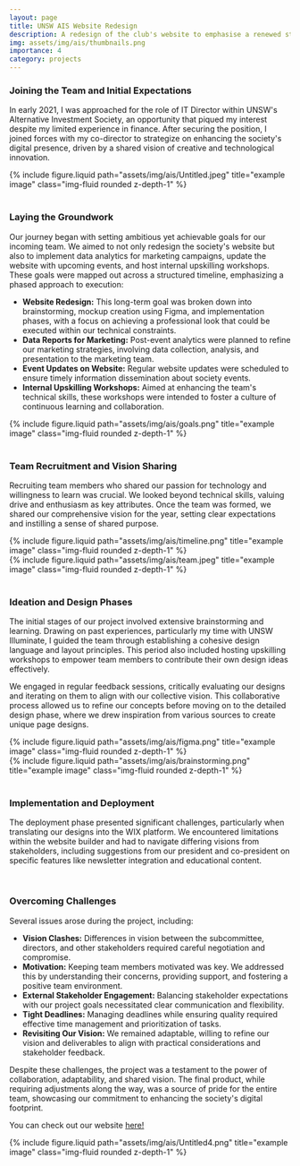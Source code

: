 ```yaml
---
layout: page
title: UNSW AIS Website Redesign
description: A redesign of the club's website to emphasise a renewed student-centric identity with responsive elements. 
img: assets/img/ais/thumbnails.png
importance: 4
category: projects
---
```


### Joining the Team and Initial Expectations

In early 2021, I was approached for the role of IT Director within UNSW's Alternative Investment Society, an opportunity that piqued my interest despite my limited experience in finance. After securing the position, I joined forces with my co-director to strategize on enhancing the society's digital presence, driven by a shared vision of creative and technological innovation.

<div class="row justify-content-sm-center">
    <div class="col-sm-6 mt-3 mt-md-0">
        {% include figure.liquid path="assets/img/ais/Untitled.jpeg" title="example image" class="img-fluid rounded z-depth-1" %}
    </div>
</div>

<br>

### Laying the Groundwork

Our journey began with setting ambitious yet achievable goals for our incoming team. We aimed to not only redesign the society's website but also to implement data analytics for marketing campaigns, update the website with upcoming events, and host internal upskilling workshops. These goals were mapped out across a structured timeline, emphasizing a phased approach to execution:

- **Website Redesign:** This long-term goal was broken down into brainstorming, mockup creation using Figma, and implementation phases, with a focus on achieving a professional look that could be executed within our technical constraints.
- **Data Reports for Marketing:** Post-event analytics were planned to refine our marketing strategies, involving data collection, analysis, and presentation to the marketing team.
- **Event Updates on Website:** Regular website updates were scheduled to ensure timely information dissemination about society events.
- **Internal Upskilling Workshops:** Aimed at enhancing the team's technical skills, these workshops were intended to foster a culture of continuous learning and collaboration.

<div class="row justify-content-sm-center">
    <div class="col-sm-6 mt-3 mt-md-0">
        {% include figure.liquid path="assets/img/ais/goals.png" title="example image" class="img-fluid rounded z-depth-1" %}
    </div>
</div>

<br>

### Team Recruitment and Vision Sharing

Recruiting team members who shared our passion for technology and willingness to learn was crucial. We looked beyond technical skills, valuing drive and enthusiasm as key attributes. Once the team was formed, we shared our comprehensive vision for the year, setting clear expectations and instilling a sense of shared purpose.


<div class="row justify-content-sm-center">
    <div class="col-sm-8 mt-3 mt-md-0">
        {% include figure.liquid path="assets/img/ais/timeline.png" title="example image" class="img-fluid rounded z-depth-1" %}
    </div>
    <div class="col-sm-4 mt-3 mt-md-0">
        {% include figure.liquid path="assets/img/ais/team.jpeg" title="example image" class="img-fluid rounded z-depth-1" %}
    </div>
</div>


<br>

### Ideation and Design Phases

The initial stages of our project involved extensive brainstorming and learning. Drawing on past experiences, particularly my time with UNSW Illuminate, I guided the team through establishing a cohesive design language and layout principles. This period also included hosting upskilling workshops to empower team members to contribute their own design ideas effectively.

We engaged in regular feedback sessions, critically evaluating our designs and iterating on them to align with our collective vision. This collaborative process allowed us to refine our concepts before moving on to the detailed design phase, where we drew inspiration from various sources to create unique page designs.

<div class="row justify-content-sm-center">
    <div class="col-sm-8 mt-3 mt-md-0">
        {% include figure.liquid path="assets/img/ais/figma.png" title="example image" class="img-fluid rounded z-depth-1" %}
    </div>
    <div class="col-sm-4 mt-7 mt-md-0">
        {% include figure.liquid path="assets/img/ais/brainstorming.png" title="example image" class="img-fluid rounded z-depth-1" %}
    </div>
</div>

<br>

### Implementation and Deployment

The deployment phase presented significant challenges, particularly when translating our designs into the WIX platform. We encountered limitations within the website builder and had to navigate differing visions from stakeholders, including suggestions from our president and co-president on specific features like newsletter integration and educational content.

<br>

### Overcoming Challenges

Several issues arose during the project, including:

- **Vision Clashes:** Differences in vision between the subcommittee, directors, and other stakeholders required careful negotiation and compromise.
- **Motivation:** Keeping team members motivated was key. We addressed this by understanding their concerns, providing support, and fostering a positive team environment.
- **External Stakeholder Engagement:** Balancing stakeholder expectations with our project goals necessitated clear communication and flexibility.
- **Tight Deadlines:** Managing deadlines while ensuring quality required effective time management and prioritization of tasks.
- **Revisiting Our Vision:** We remained adaptable, willing to refine our vision and deliverables to align with practical considerations and stakeholder feedback.

Despite these challenges, the project was a testament to the power of collaboration, adaptability, and shared vision. The final product, while requiring adjustments along the way, was a source of pride for the entire team, showcasing our commitment to enhancing the society's digital footprint.

You can check out our website [here!](https://www.unswais.com/)

<div class="row justify-content-sm-center">
    <div class="col-sm-8 mt-3 mt-md-0">
        {% include figure.liquid path="assets/img/ais/Untitled4.png" title="example image" class="img-fluid rounded z-depth-1" %}
    </div>
</div>